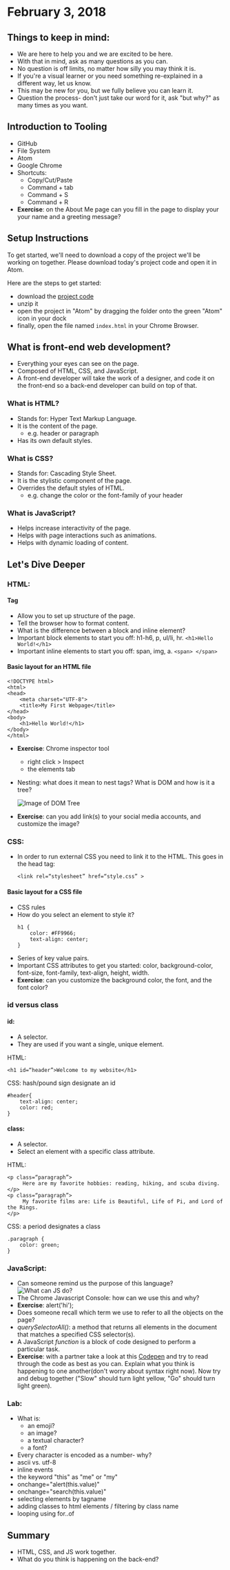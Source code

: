 # February 3, 2018

## Things to keep in mind:
- We are here to help you and we are excited to be here.
- With that in mind, ask as many questions as you can.
- No question is off limits, no matter how silly you may think it is.
- If you're a visual learner or you need something re-explained in a different way, let us know.
- This may be new for you, but we fully believe you can learn it.
- Question the process- don't just take our word for it, ask "but why?" as many times as you want.

## Introduction to Tooling
- GitHub
- File System
- Atom
- Google Chrome
- Shortcuts:
	- Copy/Cut/Paste
	- Command + tab
	- Command + S
	- Command + R
- **Exercise**: on the About Me page can you fill in the page to display your your name and a greeting message?

## Setup Instructions
To get started, we'll need to download a copy of the project we'll be working on together. Please download today's project code and open it in Atom.

Here are the steps to get started:
* download the [project code](https://github.com/melody-curriculum/april29/archive/master.zip)
* unzip it
* open the project in "Atom" by dragging the folder onto the green "Atom" icon in your dock
* finally, open the file named `index.html` in your Chrome Browser.

## What is front-end web development?
- Everything your eyes can see on the page.
- Composed of HTML, CSS, and JavaScript.
- A front-end developer will take the work of a designer, and code it on the front-end so a back-end developer can build on top of that.

### What is HTML?
- Stands for: Hyper Text Markup Language.
- It is the content of the page.
	- e.g. header or paragraph
- Has its own default styles.

### What is CSS?
- Stands for: Cascading Style Sheet.
- It is the stylistic component of the page.
- Overrides the default styles of HTML.
	- e.g. change the color or the font-family of your header

### What is JavaScript?
- Helps increase interactivity of the page.
- Helps with page interactions such as animations.
- Helps with dynamic loading of content.


## Let's Dive Deeper
### HTML:
#### Tag
- Allow you to set up structure of the page.
- Tell the browser how to format content.
- What is the difference between a block and inline element?
- Important block elements to start you off: h1-h6, p, ul/li, hr.
		`<h1>Hello World!</h1>`
- Important inline elements to start you off: span, img, a.
		`<span> </span> `


#### Basic layout for an HTML file
```
<!DOCTYPE html>
<html>
<head>
	<meta charset="UTF-8">
	<title>My First Webpage</title>
</head>
<body>
	<h1>Hello World!</h1>
</body>
</html>
```

- **Exercise**: Chrome inspector tool
	- right click > Inspect
	- the elements tab


- Nesting: what does it mean to nest tags? What is DOM and how is it a tree?

	![Image of DOM Tree](assets/dom_tree.png)

- **Exercise**: can you add link(s) to your social media accounts, and customize the image?

### CSS:

- In order to run external CSS you need to link it to the HTML. This goes in the head tag:

	`<link rel=“stylesheet” href=“style.css” >`

#### Basic layout for a CSS file
- CSS rules
- How do you select an element to style it?
	```
	h1 {
		color: #FF9966;
		text-align: center;
	}

	```
- Series of key value pairs.
- Important CSS attributes to get you started: color, background-color, font-size, font-family, text-align, height, width.
- **Exercise**:  can you customize the background color, the font, and the font color?

### id versus class
#### id:
- A selector.
- They are used if you want a single, unique element.

HTML:

```
<h1 id=“header”>Welcome to my website</h1>

```
CSS: hash/pound sign designate an id

```
#header{
	text-align: center;
	color: red;
}
```


#### class:
- A selector.
- Select an element with a specific class attribute.

HTML:

```
<p class=“paragraph”>
     Here are my favorite hobbies: reading, hiking, and scuba diving.
</p>
<p class=“paragraph”>
     My favorite films are: Life is Beautiful, Life of Pi, and Lord of the Rings.
</p>

```
CSS: a period designates a class

```
.paragraph {
	color: green;
}

```
### JavaScript:
- Can someone remind us the purpose of this language?
	![What can JS do?](assets/js.png)
- The Chrome Javascript Console: how can we use this and why?
- **Exercise**: alert('hi');
- Does someone recall which term we use to refer to all the objects on the page?
- _querySelectorAll()_: a method that returns all elements in the document that matches a specified CSS selector(s).
- A JavaScript _function_ is a block of code designed to perform a particular task.
- **Exercise**: with a partner take a look at this [Codepen](https://codepen.io/nevan/pen/shtLA) and try to read through the code as best as you can. Explain what you think is happening to one another(don't worry about syntax right now). Now try and debug together ("Slow" should turn light yellow, "Go" should turn light green).

### Lab:
- What is:
	- an emoji?
	- an image?
	- a textual character?
	- a font?
- Every character is encoded as a number- why?
- ascii vs. utf-8
- inline events
- the keyword "this" as "me" or "my"
- onchange="alert(this.value)"
- onchange="search(this.value)"
- selecting elements by tagname
- adding classes to html elements / filtering by class name
- looping using for..of

## Summary
- HTML, CSS, and JS work together.
- What do you think is happening on the back-end?
